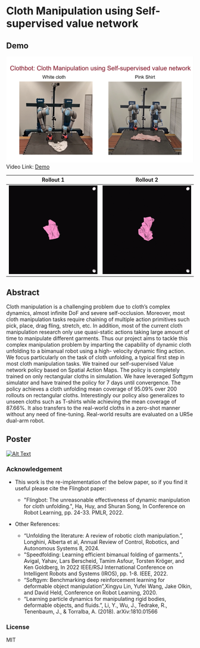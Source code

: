 # Cloth Manipulation using Self-supervised value network
	
[comment]: <>  (## _The Last Markdown Editor, Ever_)

<!-- [![N|Solid](https://cldup.com/dTxpPi9lDf.thumb.png)](https://nodesource.com/products/nsolid) -->

## Demo
[![Alt Text](assets_clothbot/Demo_Pic.png)](https://youtu.be/vcyFeuL4r6w?si=Km419zFCMDmrSFIV)
Video Link: [Demo](https://youtu.be/vcyFeuL4r6w?si=Km419zFCMDmrSFIV)

Rollout 1            |  Rollout 2
:-------------------------:|:-------------------------:
![](assets_clothbot/rect_cloth_rollout-1.gif)  |  ![](assets_clothbot/rect_cloth_rollout-2.gif)

## Abstract
Cloth manipulation is a challenging problem due to cloth’s complex dynamics, almost infinite DoF and severe self-occlusion. Moreover, most cloth manipulation tasks require chaining of multiple action primitives such pick, place, drag fling, stretch, etc. In addition, most of the current cloth manipulation research only use quasi-static actions taking large amount of time to manipulate different garments. Thus our project aims to tackle this complex manipulation problem by imparting the capability of dynamic cloth unfolding to a bimanual robot using a high- velocity dynamic fling action. We focus particularly on the task of cloth unfolding, a typical first step in most cloth manipulation tasks. We trained our self-supervised Value network policy based on Spatial Action Maps. The policy is completely trained on only rectangular cloths in simulation. We have leveraged Softgym simulator and have trained the policy for 7 days until convergence. The policy achieves a cloth unfolding mean coverage of 95.09% over 200 rollouts on rectangular cloths. Interestingly our policy also generalizes to unseen cloths such as T-shirts while achieving the mean coverage of 87.66%. It also transfers to the real-world cloths in a zero-shot manner without any need of fine-tuning. Real-world results are evaluated on a UR5e dual-arm robot.     



## Poster
[![Alt Text](assets_clothbot/G1_Poster_Clothbot_Printed_image.jpg)](assets_clothbot/G1_Poster_Clothbot_Printed.pdf)


### Acknowledgement

+ This work is the re-implementation of the below paper, so if you find it useful please cite the Flingbot paper: 
    + "Flingbot: The unreasonable effectiveness of dynamic manipulation for cloth unfolding.", Ha, Huy, and Shuran Song, In Conference on Robot Learning, pp. 24-33. PMLR, 2022.

+ Other References:
    + “Unfolding the literature: A review of robotic cloth manipulation.”, Longhini, Alberta et al, Annual Review of Control, Robotics, and Autonomous Systems 8, 2024. 
    + "Speedfolding: Learning efficient bimanual folding of garments.", Avigal, Yahav, Lars Berscheid, Tamim Asfour, Torsten Kröger, and Ken Goldberg, In 2022 IEEE/RSJ International Conference on Intelligent Robots and Systems (IROS), pp. 1-8. IEEE, 2022.
    + “Softgym: Benchmarking deep reinforcement learning for deformable object manipulation”,Xingyu Lin, Yufei Wang, Jake Olkin, and David Held, Conference on Robot Learning, 2020. 
    + “Learning particle dynamics for manipulating rigid bodies, deformable objects, and fluids.”, Li, Y., Wu, J., Tedrake, R., Tenenbaum, J., & Torralba, A. (2018). arXiv:1810.01566


### License

MIT


